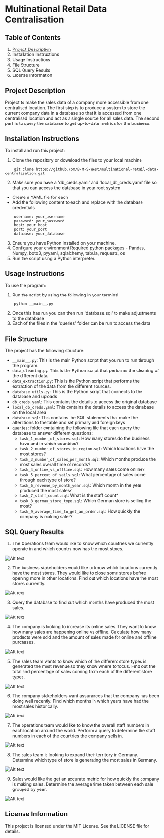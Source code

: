 # Multinational Retail Data Centralisation

## Table of Contents
1. [Project Description](#project-description)
2. Installation Instructions
3. Usage Instructions
4. File Structure
5. SQL Query Results
6. License Information

## Project Description
Project to make the sales data of a company more accessible from one centralised location. The first step is to produce a system to store the current company data in a database so that it is accessed from one centralised location and act as a single source for all sales data. The second part is to query the database to get up-to-date metrics for the business.

## Installation Instructions
To install and run this project:

1. Clone the repository or download the files to your local machine
```
    git clone https://github.com/B-M-S-West/multinational-retail-data-centralisation.git
```
2. Make sure you have a 'db_creds.yaml' and 'local_db_creds.yaml' file so that you can access the database in your root system
-   Create a YAML file for each
-   Add the following content to each and replace with the database credentials
```
    username: your_username
    password: your_password
    host: your_host
    port: your_port
    database: your_database
```
3. Ensure you have Python installed on your machine.
4. Configure your environment
    Required python packages - Pandas, Numpy, boto3, pyyaml, sqlalchemy, tabula, requests, os
5. Run the script using a Python interpreter.

## Usage Instructions
To use the program:

1. Run the script by using the following in your terminal
```
    python __main__.py
```
2. Once this has run you can then run 'database.sql' to make adjustments to the database
3. Each of the files in the 'queries' folder can be run to access the data

## File Structure
The project has the following structure:

- `__main__.py`: This is the main Python script that you run to run through the program.
- `data_cleaning.py`: This is the Python script that performs the cleaning of the different data.
- `data_extraction.py`: This is the Python script that performs the extraction of the data from the different sources.
- `database_utils.py`: This is the Python script that connects to the database and uploads
- `db_creds.yaml`: This contains the details to access the original database
- `local_db_creds.yaml`: This contains the details to access the database on the local area 
- `database.sql`: This contains the SQL statements that make the alterations to the table and set primary and foreign keys
- `queries`: folder containing the following file that each query the database to answer different questions:
    - `task_1_number_of_stores.sql`: How many stores do the business have and in which countries?
    - `task_2_number_of_stores_in_region.sql`: Which locations have the most stores?
    - `task_3_number_of_sales_per_month.sql`: Which months produce the most sales overall time of records?
    - `task_4_online_vs_offline.sql`: How many sales come online?
    - `task_5_percent_of_sails.sql`: What percentage of sales come through each type of store?
    - `task_6_revenue_by_month_year.sql`: Which month in the year produced the most sales?
    - `task_7_staff_count.sql`: What is the staff count?
    - `task_8_german_store_type.sql`: Which German store is selling the most?
    - `task_9_average_time_to_get_an_order.sql`: How quickly the company is making sales?

## SQL Query Results
1. The Operations team would like to know which countries we currently operate 
in and which country now has the most stores.

![Alt text](results/image.png)

2. The business stakeholders would like to know which locations currently have the most stores.
They would like to close some stores before opening more in other locations.
Find out which locations have the most stores currently.

![Alt text](results/image-1.png)

3. Query the database to find out which months have produced the most sales.

![Alt text](results/image-2.png)

4. The company is looking to increase its online sales.
They want to know how many sales are happening online vs offline.
Calculate how many products were sold and the amount of sales made for online and offline purchases.

![Alt text](results/image-3.png)

5. The sales team wants to know which of the different store types is generated the most revenue so they know where to focus.
Find out the total and percentage of sales coming from each of the different store types.

![Alt text](results/image-4.png)

6. The company stakeholders want assurances that the company has been doing well recently.
Find which months in which years have had the most sales historically.

![Alt text](results/image-5.png)

7. The operations team would like to know the overall staff numbers in each location around the world.
Perform a query to determine the staff numbers in each of the countries the company sells in.

![Alt text](results/image-6.png)

8. The sales team is looking to expand their territory in Germany. 
Determine which type of store is generating the most sales in Germany.

![Alt text](results/image-7.png)

9. Sales would like the get an accurate metric for how quickly the company is making sales.
Determine the average time taken between each sale grouped by year.

![Alt text](results/image-8.png)

## License Information
This project is licensed under the MIT License. See the LICENSE file for details.

